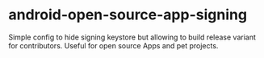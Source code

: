 # android-open-source-app-signing

Simple config to hide signing keystore but allowing to build release variant for contributors. Useful for open source Apps and pet projects.
